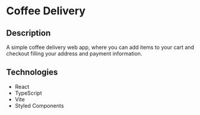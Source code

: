 # Coffee Delivery

## Description
A simple coffee delivery web app, where you can add items to your cart and checkout filling your address and payment information.

## Technologies
- React
- TypeScript
- Vite
- Styled Components
